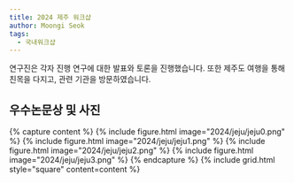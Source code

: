 ```yaml
---
title: 2024 제주 워크샵 
author: Moongi Seok
tags:
  - 국내워크샵
---
```

 
연구진은 각자 진행 연구에 대한 발표와 토론을 진행했습니다. 
또한 제주도 여행을 통해 친목을 다지고, 관련 기관을 방문하였습니다.


## 우수논문상 및 사진
{% capture content %}
{% include figure.html image="2024/jeju/jeju0.png" %}
{% include figure.html image="2024/jeju/jeju1.png" %}
{% include figure.html image="2024/jeju/jeju2.png" %}
{% include figure.html image="2024/jeju/jeju3.png" %}
{% endcapture %}
{% include grid.html style="square" content=content %}
